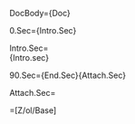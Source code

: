 DocBody={Doc}

0.Sec={Intro.Sec}

Intro.Sec=<br>{Intro.sec}<br>

90.Sec={End.Sec}{Attach.Sec}

Attach.Sec=</i>

=[Z/ol/Base]